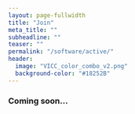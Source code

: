 ```yaml
---
layout: page-fullwidth
title: "Join"
meta_title: ""
subheadline: ""
teaser: ""
permalink: "/software/active/"
header:
  image: "VICC_color_combo_v2.png"
  background-color: "#18252B"
---
```


### Coming soon...
